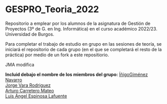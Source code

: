# GESPRO_Teoria_2022
Repositorio a emplear por los alumnos de la asignatura de Gestión de Proyectos (3º de G. en Ing. Informática) en el curso académico 2022/23. Universidad de Burgos.

Para completar el trabajo de estudio en grupo en las sesiones de teoría, se iniciará el repositorio de cada grupo (en el que se completará el resto de la práctica) por medio de un fork a este repositiorio.


JMA modifica

**Incluid debajo el nombre de los miembros del grupo:**
<a href ="https://github.com/InigoGimenezNavarro">ÍñigoGiménez Navarro </a>
<br>
<a href="https://github.com/Varix2">Jorge Vara Rodriguez </a>
<br>
<a href="https://github.com/arturoCM99">Arturo Carretero Mateo</a>
<br>
<a href="https://github.com/fravian99">Luis Ángel Espinosa Lafuente </a>

